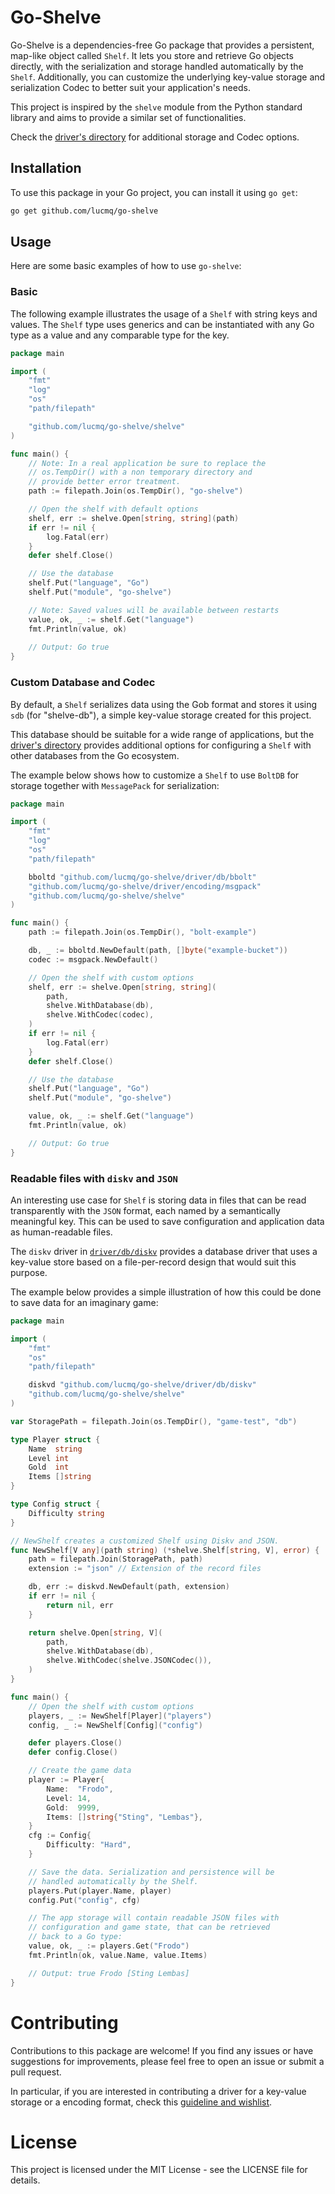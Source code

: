 # Go-Shelve
Go-Shelve is a dependencies-free Go package that provides a persistent, map-like
object called `Shelf`. It lets you store and retrieve Go objects directly, with
the serialization and storage handled automatically by the `Shelf`. Additionally,
you can customize the underlying key-value storage and serialization Codec to
better suit your application's needs.

This project is inspired by the `shelve` module from the Python standard
library and aims to provide a similar set of functionalities.

Check the [driver's directory](./driver/README.md) for additional storage and
Codec options.

## Installation
To use this package in your Go project, you can install it using `go get`:
```bash
go get github.com/lucmq/go-shelve
```

## Usage
Here are some basic examples of how to use `go-shelve`:

### Basic
The following example illustrates the usage of a `Shelf` with string keys and
values. The `Shelf` type uses generics and can be instantiated with any Go type
as a value and any comparable type for the key.
```go
package main

import (
	"fmt"
	"log"
	"os"
	"path/filepath"

	"github.com/lucmq/go-shelve/shelve"
)

func main() {
	// Note: In a real application be sure to replace the
	// os.TempDir() with a non temporary directory and
	// provide better error treatment. 
	path := filepath.Join(os.TempDir(), "go-shelve")

	// Open the shelf with default options
	shelf, err := shelve.Open[string, string](path)
	if err != nil {
		log.Fatal(err)
	}
	defer shelf.Close()

	// Use the database
	shelf.Put("language", "Go")
	shelf.Put("module", "go-shelve")

	// Note: Saved values will be available between restarts
	value, ok, _ := shelf.Get("language")
	fmt.Println(value, ok)
	
	// Output: Go true
}
```

### Custom Database and Codec
By default, a `Shelf` serializes data using the Gob format and stores it using
`sdb` (for "shelve-db"), a simple key-value storage created for this project.

This database should be suitable for a wide range of applications, but the
[driver's directory](./driver/README.md) provides additional options for
configuring a `Shelf` with other databases from the Go ecosystem.

The example below shows how to customize a `Shelf` to use `BoltDB` for storage
together with `MessagePack` for serialization:
```go
package main

import (
	"fmt"
	"log"
	"os"
	"path/filepath"

	bboltd "github.com/lucmq/go-shelve/driver/db/bbolt"
	"github.com/lucmq/go-shelve/driver/encoding/msgpack"
	"github.com/lucmq/go-shelve/shelve"
)

func main() {
	path := filepath.Join(os.TempDir(), "bolt-example")

	db, _ := bboltd.NewDefault(path, []byte("example-bucket"))
	codec := msgpack.NewDefault()

	// Open the shelf with custom options
	shelf, err := shelve.Open[string, string](
		path,
		shelve.WithDatabase(db),
		shelve.WithCodec(codec),
	)
	if err != nil {
		log.Fatal(err)
	}
	defer shelf.Close()

	// Use the database
	shelf.Put("language", "Go")
	shelf.Put("module", "go-shelve")

	value, ok, _ := shelf.Get("language")
	fmt.Println(value, ok)

	// Output: Go true
}
```

### Readable files with `diskv` and `JSON`
An interesting use case for `Shelf` is storing data in files that can be read
transparently with the `JSON` format, each named by a semantically meaningful
key. This can be used to save configuration and application data as
human-readable files.

The `diskv` driver in [`driver/db/diskv`](./driver/db/diskv) provides a
database driver that uses a key-value store based on a file-per-record design
that would suit this purpose.

The example below provides a simple illustration of how this could be done to
save data for an imaginary game:
```go
package main

import (
	"fmt"
	"os"
	"path/filepath"

	diskvd "github.com/lucmq/go-shelve/driver/db/diskv"
	"github.com/lucmq/go-shelve/shelve"
)

var StoragePath = filepath.Join(os.TempDir(), "game-test", "db")

type Player struct {
	Name  string
	Level int
	Gold  int
	Items []string
}

type Config struct {
	Difficulty string
}

// NewShelf creates a customized Shelf using Diskv and JSON.
func NewShelf[V any](path string) (*shelve.Shelf[string, V], error) {
	path = filepath.Join(StoragePath, path)
	extension := "json" // Extension of the record files

	db, err := diskvd.NewDefault(path, extension)
	if err != nil {
		return nil, err
	}

	return shelve.Open[string, V](
		path,
		shelve.WithDatabase(db),
		shelve.WithCodec(shelve.JSONCodec()),
	)
}

func main() {
	// Open the shelf with custom options
	players, _ := NewShelf[Player]("players")
	config, _ := NewShelf[Config]("config")

	defer players.Close()
	defer config.Close()

	// Create the game data
	player := Player{
		Name:  "Frodo",
		Level: 14,
		Gold:  9999,
		Items: []string{"Sting", "Lembas"},
	}
	cfg := Config{
		Difficulty: "Hard",
	}

	// Save the data. Serialization and persistence will be
	// handled automatically by the Shelf.
	players.Put(player.Name, player)
	config.Put("config", cfg)

	// The app storage will contain readable JSON files with
	// configuration and game state, that can be retrieved
	// back to a Go type:
	value, ok, _ := players.Get("Frodo")
	fmt.Println(ok, value.Name, value.Items)

	// Output: true Frodo [Sting Lembas]
}
```

# Contributing
Contributions to this package are welcome! If you find any issues or have suggestions
for improvements, please feel free to open an issue or submit a pull request.

In particular, if you are interested in contributing a driver for a key-value storage
or a encoding format, check this [guideline and wishlist](./driver/README.md).

# License
This project is licensed under the MIT License - see the LICENSE file for details.
